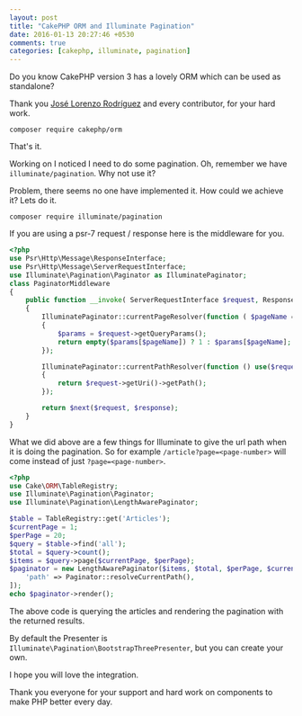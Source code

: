 ```yaml
---
layout: post
title: "CakePHP ORM and Illuminate Pagination"
date: 2016-01-13 20:27:46 +0530
comments: true
categories: [cakephp, illuminate, pagination]
---
```


Do you know CakePHP version 3 has a lovely ORM which can be used as standalone?

Thank you [José Lorenzo Rodríguez](https://github.com/lorenzo) and every contributor, for your hard work.

```
composer require cakephp/orm
```

That's it.

Working on I noticed I need to do some pagination. Oh, remember we have `illuminate/pagination`. Why not use it?

Problem, there seems no one have implemented it. How could we achieve it?
Lets do it.

```
composer require illuminate/pagination
```

If you are using a psr-7 request / response here is the middleware for you.

```php
<?php
use Psr\Http\Message\ResponseInterface;
use Psr\Http\Message\ServerRequestInterface;
use Illuminate\Pagination\Paginator as IlluminatePaginator;
class PaginatorMiddleware
{
    public function __invoke( ServerRequestInterface $request, ResponseInterface $response, callable $next = null )
    {
        IlluminatePaginator::currentPageResolver(function ( $pageName = 'page' ) use($request )
        {
            $params = $request->getQueryParams();
            return empty($params[$pageName]) ? 1 : $params[$pageName];
        });

        IlluminatePaginator::currentPathResolver(function () use($request )
        {
            return $request->getUri()->getPath();
        });

        return $next($request, $response);
    }
}
```

What we did above are a few things for Illuminate to give the url path when
it is doing the pagination. So for example `/article?page=<page-number>` will come
instead of just `?page=<page-number>`.

```php
<?php
use Cake\ORM\TableRegistry;
use Illuminate\Pagination\Paginator;
use Illuminate\Pagination\LengthAwarePaginator;

$table = TableRegistry::get('Articles');
$currentPage = 1;
$perPage = 20;
$query = $table->find('all');
$total = $query->count();
$items = $query->page($currentPage, $perPage);
$paginator = new LengthAwarePaginator($items, $total, $perPage, $currentPage, [
	'path' => Paginator::resolveCurrentPath(),
]);
echo $paginator->render();
```

The above code is querying the articles and rendering the pagination with the returned results.

By default the Presenter is `Illuminate\Pagination\BootstrapThreePresenter`, but you
can create your own.

I hope you will love the integration.

Thank you everyone for your support and hard work on components to make PHP better every day.
